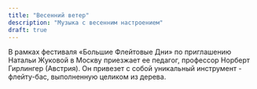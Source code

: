 ```yaml
---
title: "Весенний ветер"
description: "Музыка с весенним настроением"
draft: true
---
```

В рамках фестиваля «Большие Флейтовые Дни» по приглашению Натальи Жуковой в Москву приезжает ее педагог, профессор Норберт Гирлингер (Австрия). Он привезет с собой уникальный инструмент - флейту-бас, выполненную целиком из дерева.